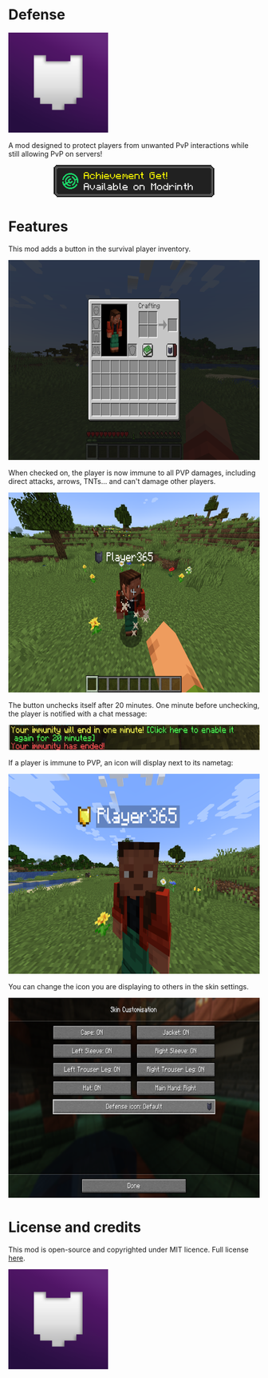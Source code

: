 # Defense


<img src="gallery/mod.png" height="200"/>

A mod designed to protect players from unwanted PvP interactions while still allowing PvP on servers!


<p align="center">
    <a href="https://modrinth.com/mod/defense"><img alt="modrinth" src="gallery/modrinth.png" height=64></a>
</p>

# Features

This mod adds a button in the survival player inventory.

<img src="gallery/button.png" height="400"/>

When checked on, the player is now immune to all PVP damages, including direct attacks, arrows, TNTs... and can't damage other players.

<img src="gallery/immune.png" height="400"/>

The button unchecks itself after 20 minutes. One minute before unchecking, the player is notified with a chat message:

<img src="gallery/messages.png" height="50"/>

If a player is immune to PVP, an icon will display next to its nametag:

<img src="gallery/icon.png" height="400"/>

You can change the icon you are displaying to others in the skin settings.

<img src="gallery/settings.png" height="400"/>

# License and credits

This mod is open-source and copyrighted under MIT licence. Full license [here](LICENSE).

<img src="gallery/mod.png" height="200"/>
